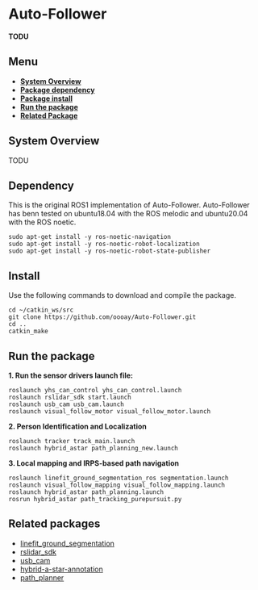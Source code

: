 # Auto-Follower
**TODU**

## Menu
- [**System Overview**](#system-overview)
- [**Package dependency**](#dependency)
- [**Package install**](#install)
- [**Run the package**](#run-the-package)
- [**Related Package**](#related-package)

## System Overview
TODU

## Dependency
This is the original ROS1 implementation of Auto-Follower. Auto-Follower has benn tested on ubuntu18.04 with the ROS melodic and ubuntu20.04 with the ROS noetic.  
```
sudo apt-get install -y ros-noetic-navigation
sudo apt-get install -y ros-noetic-robot-localization
sudo apt-get install -y ros-noetic-robot-state-publisher
```

## Install
Use the following commands to download and compile the package.

```
cd ~/catkin_ws/src
git clone https://github.com/oooay/Auto-Follower.git
cd ..
catkin_make
```

## Run the package
**1. Run the sensor drivers launch file:**  
```
roslaunch yhs_can_control yhs_can_control.launch  
roslaunch rslidar_sdk start.launch  
roslaunch usb_cam usb_cam.launch  
roslaunch visual_follow_motor visual_follow_motor.launch  
```
**2. Person Identification and Localization**  
```
roslaunch tracker track_main.launch  
roslaunch hybrid_astar path_planning_new.launch  
```
**3. Local mapping and IRPS-based path navigation** 
```
roslaunch linefit_ground_segmentation_ros segmentation.launch  
roslaunch visual_follow_mapping visual_follow_mapping.launch  
roslaunch hybrid_astar path_planning.launch  
rosrun hybrid_astar path_tracking_purepursuit.py  
```

## Related packages
- [linefit_ground_segmentation](https://github.com/lorenwel/linefit_ground_segmentation)
- [rslidar_sdk](https://github.com/RoboSense-LiDAR/rslidar_sdk)
- [usb_cam](http://wiki.ros.org/usb_cam)
- [hybrid-a-star-annotation](https://github.com/teddyluo/hybrid-a-star-annotation)
- [path_planner](https://github.com/karlkurzer/path_planner)
